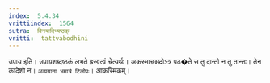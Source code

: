 ```yaml
---
index:  5.4.34
vrittiindex:  1564
sutra:  विनयादिभ्यष्ठक्
vritti:  tattvabodhini 
---
```


उपाय इति। उपायशब्दष्ठकं लभते ह्रस्वत्वं चेत्यर्थः। अकस्माच्छब्दोऽत्र पठ�ते स तु दान्तो न तु तान्तः। तेन कादेशो न। `अव्ययाना भमात्रे टिलोपः`। आकस्मिकम्।

